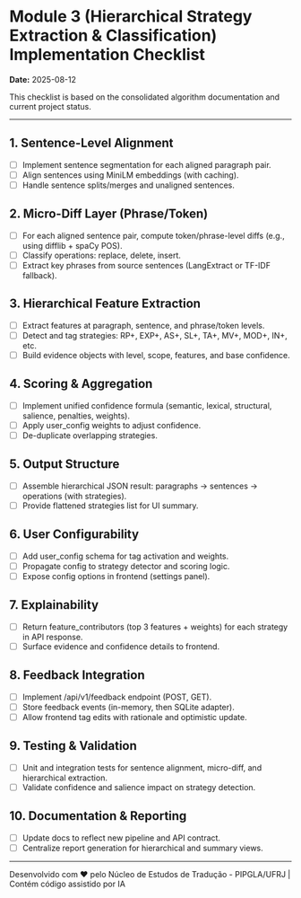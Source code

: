 # Module 3 (Hierarchical Strategy Extraction & Classification) Implementation Checklist

**Date:** 2025-08-12

This checklist is based on the consolidated algorithm documentation and current project status.

---

## 1. Sentence-Level Alignment
- [ ] Implement sentence segmentation for each aligned paragraph pair.
- [ ] Align sentences using MiniLM embeddings (with caching).
- [ ] Handle sentence splits/merges and unaligned sentences.

## 2. Micro-Diff Layer (Phrase/Token)
- [ ] For each aligned sentence pair, compute token/phrase-level diffs (e.g., using difflib + spaCy POS).
- [ ] Classify operations: replace, delete, insert.
- [ ] Extract key phrases from source sentences (LangExtract or TF-IDF fallback).

## 3. Hierarchical Feature Extraction
- [ ] Extract features at paragraph, sentence, and phrase/token levels.
- [ ] Detect and tag strategies: RP+, EXP+, AS+, SL+, TA+, MV+, MOD+, IN+, etc.
- [ ] Build evidence objects with level, scope, features, and base confidence.

## 4. Scoring & Aggregation
- [ ] Implement unified confidence formula (semantic, lexical, structural, salience, penalties, weights).
- [ ] Apply user_config weights to adjust confidence.
- [ ] De-duplicate overlapping strategies.

## 5. Output Structure
- [ ] Assemble hierarchical JSON result: paragraphs → sentences → operations (with strategies).
- [ ] Provide flattened strategies list for UI summary.

## 6. User Configurability
- [ ] Add user_config schema for tag activation and weights.
- [ ] Propagate config to strategy detector and scoring logic.
- [ ] Expose config options in frontend (settings panel).

## 7. Explainability
- [ ] Return feature_contributors (top 3 features + weights) for each strategy in API response.
- [ ] Surface evidence and confidence details to frontend.

## 8. Feedback Integration
- [ ] Implement /api/v1/feedback endpoint (POST, GET).
- [ ] Store feedback events (in-memory, then SQLite adapter).
- [ ] Allow frontend tag edits with rationale and optimistic update.

## 9. Testing & Validation
- [ ] Unit and integration tests for sentence alignment, micro-diff, and hierarchical extraction.
- [ ] Validate confidence and salience impact on strategy detection.

## 10. Documentation & Reporting
- [ ] Update docs to reflect new pipeline and API contract.
- [ ] Centralize report generation for hierarchical and summary views.

---

Desenvolvido com ❤️ pelo Núcleo de Estudos de Tradução - PIPGLA/UFRJ | Contém código assistido por IA
